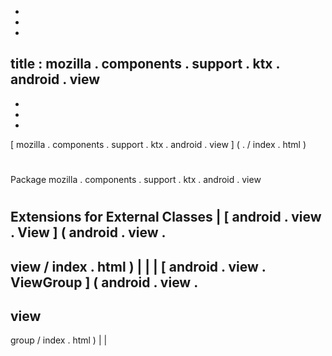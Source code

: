-
-
-
title
:
mozilla
.
components
.
support
.
ktx
.
android
.
view
-
-
-
-
[
mozilla
.
components
.
support
.
ktx
.
android
.
view
]
(
.
/
index
.
html
)
#
#
Package
mozilla
.
components
.
support
.
ktx
.
android
.
view
#
#
#
Extensions
for
External
Classes
|
[
android
.
view
.
View
]
(
android
.
view
.
-
view
/
index
.
html
)
|
|
|
[
android
.
view
.
ViewGroup
]
(
android
.
view
.
-
view
-
group
/
index
.
html
)
|
|

